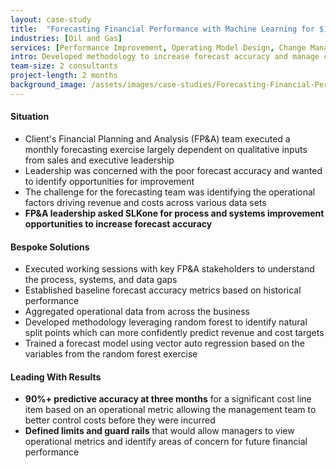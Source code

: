 ```yaml
---
layout: case-study
title:  "Forecasting Financial Performance with Machine Learning for $10B Oil & Gas Organization"
industries: [Oil and Gas]
services: [Performance Improvement, Operating Model Design, Change Management]
intro: Developed methodology to increase forecast accuracy and manage costs​
team-size: 2 consultants
project-length: 2 months
background_image: /assets/images/case-studies/Forecasting-Financial-Performance-with-Machine-Learning-for-$10B-Oil-&-Gas-Organization.jpg
---
```


#### Situation
- Client's Financial Planning and Analysis (FP&A) team executed a monthly forecasting exercise largely dependent on qualitative inputs from sales and executive leadership ​
- Leadership was concerned with the poor forecast accuracy and wanted to identify opportunities for improvement​
- The challenge for the forecasting team was identifying the operational factors driving revenue and costs across various data sets​
- **FP&A leadership asked SLKone for process and systems improvement opportunities to increase forecast accuracy**

#### Bespoke Solutions
- Executed working sessions with key FP&A stakeholders to understand the process, systems, and data gaps​
- Established baseline forecast accuracy metrics based on historical performance​
- Aggregated operational data from across the business ​
- Developed methodology leveraging random forest to identify natural split points which can more confidently predict revenue and cost targets​
- Trained a forecast model using vector auto regression based on the variables from the random forest exercise​

#### Leading With Results
- **90%+ predictive accuracy at three months** for a significant cost line item based on an operational metric allowing the management team to better control costs before they were incurred​
- **Defined limits and guard rails** that would allow managers to view operational metrics and identify areas of concern for future financial performance
